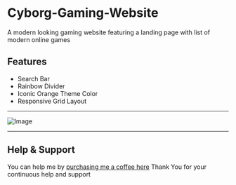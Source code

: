 # Cyborg-Gaming-Website
A modern looking gaming website featuring a landing page with list of modern online games

## Features
- Search Bar
- Rainbow Divider
- Iconic Orange Theme Color
- Responsive Grid Layout

---

![Image](https://cdn.discordapp.com/attachments/679565762997780513/1372024367424471171/Screenshot_2025-05-01-12-12-20-194_com.android.chrome-edit.jpg?ex=682544c4&is=6823f344&hm=23a53c13ec0aafbb2e5089d6a89a05d20fc60d4af75b6dd2cc7e7858b54279df&)

---

## Help & Support
You can help me by [purchasing me a coffee here](https://buymeacoffee.com/xen017)
Thank You for your continuous help and support
